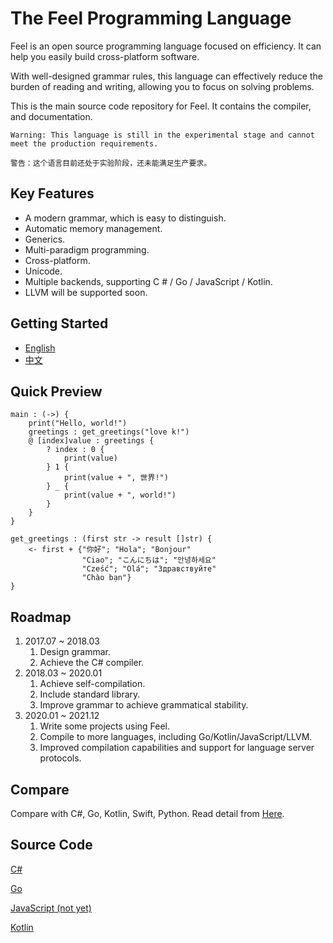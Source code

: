 # The Feel Programming Language

Feel is an open source programming language focused on efficiency. It can help you easily build cross-platform software.

With well-designed grammar rules, this language can effectively reduce the burden of reading and writing, allowing you to focus on solving problems.

This is the main source code repository for Feel. It contains the compiler, and documentation.

`Warning: This language is still in the experimental stage and cannot meet the production requirements. `

`警告：这个语言目前还处于实验阶段，还未能满足生产要求。`

## Key Features
- A modern grammar, which is easy to distinguish.
- Automatic memory management.
- Generics.
- Multi-paradigm programming.
- Cross-platform.
- Unicode.
- Multiple backends, supporting C # / Go / JavaScript / Kotlin.
- LLVM will be supported soon.

## Getting Started
- [English](./book-en/document.md)
- [中文](./book-zh/document.md)

## Quick Preview

```
main : (->) {
    print("Hello, world!")
    greetings : get_greetings("love k!")
    @ [index]value : greetings {
        ? index : 0 {
            print(value)
        } 1 {
            print(value + ", 世界!")
        } _ {
            print(value + ", world!")
        }
    }
}

get_greetings : (first str -> result []str) {
    <- first + {"你好"; "Hola"; "Bonjour"
                "Ciao"; "こんにちは"; "안녕하세요"
                "Cześć"; "Olá"; "Здравствуйте"
                "Chào bạn"}
}
```

## Roadmap
1. 2017.07 ~ 2018.03 
    1. Design grammar.
    1. Achieve the C# compiler.
1. 2018.03 ~ 2020.01
    1. Achieve self-compilation.
    1. Include standard library.
    1. Improve grammar to achieve grammatical stability.
1. 2020.01 ~ 2021.12
    1. Write some projects using Feel.
    1. Compile to more languages, including Go/Kotlin/JavaScript/LLVM.
    1. Improved compilation capabilities and support for language server protocols.

## Compare
Compare with C#, Go, Kotlin, Swift, Python.
Read detail from [Here](./Compare.md).  
## Source Code
[C#](https://github.com/kulics-works/feel-csharp)

[Go](https://github.com/kulics-works/feel-go)

[JavaScript (not yet)](https://github.com/kulics-works/feel-javascript)

[Kotlin](https://github.com/kulics-works/feel-kotlin)
